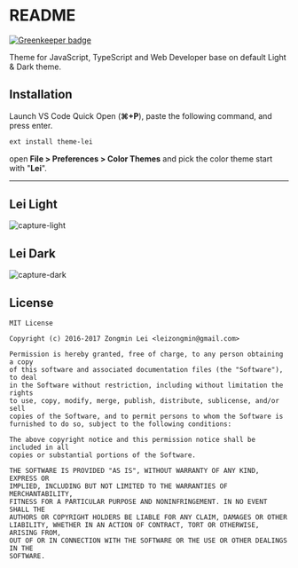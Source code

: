 # README

[![Greenkeeper badge](https://badges.greenkeeper.io/leizongmin/lei-theme-vscode.svg)](https://greenkeeper.io/)

Theme for JavaScript, TypeScript and Web Developer base on default Light & Dark theme.

## Installation

Launch VS Code Quick Open (**⌘+P**), paste the following command, and press enter.

```bash
ext install theme-lei
```

open **File > Preferences > Color Themes** and pick the color theme start with "**Lei**".

-----

## Lei Light

![capture-light](https://github.com/leizongmin/lei-theme-vscode/raw/master/screen/lei-light-yellow.png)

## Lei Dark

![capture-dark](https://github.com/leizongmin/lei-theme-vscode/raw/master/screen/lei-dark.png)

## License

```
MIT License

Copyright (c) 2016-2017 Zongmin Lei <leizongmin@gmail.com>

Permission is hereby granted, free of charge, to any person obtaining a copy
of this software and associated documentation files (the "Software"), to deal
in the Software without restriction, including without limitation the rights
to use, copy, modify, merge, publish, distribute, sublicense, and/or sell
copies of the Software, and to permit persons to whom the Software is
furnished to do so, subject to the following conditions:

The above copyright notice and this permission notice shall be included in all
copies or substantial portions of the Software.

THE SOFTWARE IS PROVIDED "AS IS", WITHOUT WARRANTY OF ANY KIND, EXPRESS OR
IMPLIED, INCLUDING BUT NOT LIMITED TO THE WARRANTIES OF MERCHANTABILITY,
FITNESS FOR A PARTICULAR PURPOSE AND NONINFRINGEMENT. IN NO EVENT SHALL THE
AUTHORS OR COPYRIGHT HOLDERS BE LIABLE FOR ANY CLAIM, DAMAGES OR OTHER
LIABILITY, WHETHER IN AN ACTION OF CONTRACT, TORT OR OTHERWISE, ARISING FROM,
OUT OF OR IN CONNECTION WITH THE SOFTWARE OR THE USE OR OTHER DEALINGS IN THE
SOFTWARE.
```
